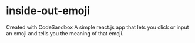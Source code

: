 # inside-out-emoji
Created with CodeSandbox
A simple react.js app that lets you click or input an emoji and tells you the meaning of that emoji.
